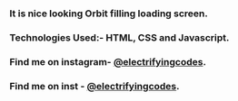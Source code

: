 ### It is nice looking Orbit filling loading screen.

### Technologies Used:- HTML, CSS and Javascript.

### Find me on instagram- [@electrifyingcodes][Instagram].
### Find me on inst - [@electrifyingcodes][Instagram].

[Instagram]: https://www.instagram.com/electrifyingcodes
